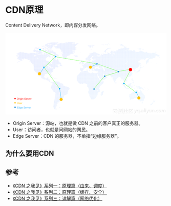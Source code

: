 # CDN原理

Content Delivery Network，即内容分发网络。

![](/assets/cdn.png)

* Origin Server：源站，也就是做 CDN 之前的客户真正的服务器。
* User：访问者，也就是问网站的网民。
* Edge Server：CDN 的服务器，不单指“边缘服务器”。

## 为什么要用CDN



## 参考

* [《CDN 之我见》系列一：原理篇（由来、调度）](https://yq.aliyun.com/articles/577708?spm=a2c4e.11153940.blogcont599253.17.7fd0198egjTukm)
* [《CDN 之我见》系列二：原理篇（缓存、安全）](https://yq.aliyun.com/articles/599253?spm=a2c4e.11153940.blogcont577708.18.584527faRxtSJo)
* [《CDN 之我见》系列三：详解篇（网络优化）](https://yq.aliyun.com/articles/604600?spm=a2c4e.11153940.blogcont599253.29.6be1198e1a1mwJ)